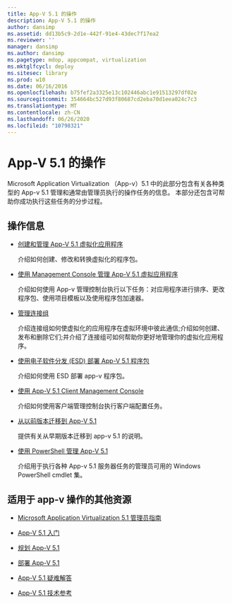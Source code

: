 ```yaml
---
title: App-V 5.1 的操作
description: App-V 5.1 的操作
author: dansimp
ms.assetid: dd13b5c9-2d1e-442f-91e4-43dec7f17ea2
ms.reviewer: ''
manager: dansimp
ms.author: dansimp
ms.pagetype: mdop, appcompat, virtualization
ms.mktglfcycl: deploy
ms.sitesec: library
ms.prod: w10
ms.date: 06/16/2016
ms.openlocfilehash: b75fef2a3325e13c102446abc1e91513297df02e
ms.sourcegitcommit: 354664bc527d93f80687cd2eba70d1eea024c7c3
ms.translationtype: MT
ms.contentlocale: zh-CN
ms.lasthandoff: 06/26/2020
ms.locfileid: "10798321"
---
```

# App-V 5.1 的操作


Microsoft Application Virtualization （App-v）5.1 中的此部分包含有关各种类型的 App-v 5.1 管理和通常由管理员执行的操作任务的信息。 本部分还包含可帮助你成功执行这些任务的分步过程。

## 操作信息


-   [创建和管理 App-V 5.1 虚拟化应用程序](creating-and-managing-app-v-51-virtualized-applications.md)

    介绍如何创建、修改和转换虚拟化的程序包。

-   [使用 Management Console 管理 App-V 5.1 虚拟应用程序](administering-app-v-51-virtual-applications-by-using-the-management-console.md)

    介绍如何使用 App-v 管理控制台执行以下任务：对应用程序进行排序、更改程序包、使用项目模板以及使用程序包加速器。

-   [管理连接组](managing-connection-groups51.md)

    介绍连接组如何使虚拟化的应用程序在虚拟环境中彼此通信;介绍如何创建、发布和删除它们;并介绍了连接组可如何帮助你更好地管理你的虚拟化应用程序。

-   [使用电子软件分发 (ESD) 部署 App-V 5.1 程序包](deploying-app-v-51-packages-by-using-electronic-software-distribution--esd-.md)

    介绍如何使用 ESD 部署 app-v 程序包。

-   [使用 App-V 5.1 Client Management Console](using-the-app-v-51-client-management-console.md)

    介绍如何使用客户端管理控制台执行客户端配置任务。

-   [从以前版本迁移到 App-V 5.1](migrating-to-app-v-51-from-a-previous-version.md)

    提供有关从早期版本迁移到 app-v 5.1 的说明。

-   [使用 PowerShell 管理 App-V 5.1](administering-app-v-51-by-using-powershell.md)

    介绍用于执行各种 App-v 5.1 服务器任务的管理员可用的 Windows PowerShell cmdlet 集。






## 适用于 app-v 操作的其他资源


-   [Microsoft Application Virtualization 5.1 管理员指南](microsoft-application-virtualization-51-administrators-guide.md)

-   [App-V 5.1 入门](getting-started-with-app-v-51.md)

-   [规划 App-V 5.1](planning-for-app-v-51.md)

-   [部署 App-V 5.1](deploying-app-v-51.md)

-   [App-V 5.1 疑难解答](troubleshooting-app-v-51.md)

-   [App-V 5.1 技术参考](technical-reference-for-app-v-51.md)

 

 





